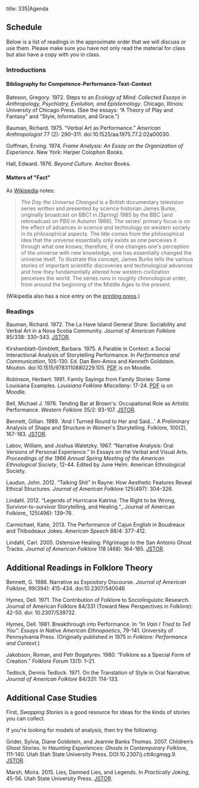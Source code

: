title: 335|Agenda

## Schedule

Below is a list of readings in the approximate order that we will discuss or use them. Please make sure you have not only read the material for class but also have a copy with you in class. 

### Introductions

#### Bibliography for Competence-Performance-Text-Context

Bateson, Gregory. 1972. Steps to an _Ecology of Mind: Collected Essays in Anthropology, Psychiatry, Evolution, and Epistemology_. Chicago, Illinois: University of Chicago Press. (See the essays: “A Theory of Play and Fantasy” and “Style, Information, and Grace.”)

Bauman, Richard. 1975. “Verbal Art as Performance.” _American Anthropologist_ 77 (2): 290–311. doi:10.1525/aa.1975.77.2.02a00030.

Goffman, Erving. 1974. _Frame Analysis: An Essay on the Organization of Experience_. New York: Harper Colophon Books.

Hall, Edward. 1976. _Beyond Culture_. Anchor Books.


#### Matters of "Fact"

As [Wikipedia](https://en.wikipedia.org/wiki/The_Day_the_Universe_Changed) notes:

> _The Day the Universe Changed_ is a British documentary television series written and presented by science historian James Burke, originally broadcast on BBC1 in [Spring] 1985 by the BBC [and rebroadcast on PBS in Autumn 1986]. The series' primary focus is on the effect of advances in science and technology on western society in its philosophical aspects. The title comes from the philosophical idea that the universe essentially only exists as one perceives it through what one knows; therefore, if one changes one's perception of the universe with new knowledge, one has essentially changed the universe itself. To illustrate this concept, James Burke tells the various stories of important scientific discoveries and technological advances and how they fundamentally altered how western civilization perceives the world. The series runs in roughly chronological order, from around the beginning of the Middle Ages to the present.

(Wikipedia also has a nice entry on the [printing press](https://en.wikipedia.org/wiki/Printing_press).)



### Readings

Bauman, Richard. 1972. The La Have Island General Store: Sociability and Verbal Art in a Nova Scotia Community. _Journal of American Folklore_ 85/338: 330–343. [JSTOR](https://www.jstor.org/stable/539322).

Kirshenblatt-Gimblett, Barbara. 1975. A Parable in Context: a Social Interactional Analysis of Storytelling Performance. In _Performance and Communication_, 105-130. Ed. Dan Ben-Amos and Kenneth Goldstein. Mouton. doi:10.1515/9783110880229.105. [PDF](https://moodle.louisiana.edu/mod/resource/view.php?id=1128979) is on Moodle.

Robinson, Herbert. 1991. Family Sayings from Family Stories: Some Louisiana Examples. _Louisiana Folklore Miscellany_: 17-24. [PDF](https://moodle.louisiana.edu/mod/resource/view.php?id=1128977) is on Moodle.

Bell, Michael J. 1976. Tending Bar at Brown's: Occupational Role as Artistic Performance. _Western Folklore_ 35/2: 93-107. [JSTOR](https://www.jstor.org/stable/1498433).

Bennett, Gillian. 1989. 'And I Turned Round to Her and Said...' A Preliminary Analysis of Shape and Structure in Women's Storytelling. Folklore, 100(2), 167-183. [JSTOR](https://www.jstor.org/stable/1260295).

Labov, William, and Joshua Waletzky. 1967. “Narrative Analysis: Oral Versions of Personal Experience.” In Essays on the Verbal and Visual Arts. _Proceedings of the 1966 Annual Spring Meeting of the American Ethnological Society_, 12-44. Edited by June Helm. American Ethnological Society.

Laudun, John. 2012. “Talking Shit” in Rayne: How Aesthetic Features Reveal Ethical Structures. _Journal of American Folklore_ 125(497): 304–326.

Lindahl. 2012. “Legends of Hurricane Katrina: The Right to be Wrong, Survivor-to-survivor Storytelling, and Healing.”_ Journal of American Folklore_ 125(496): 139–76.

Carmichael, Katie, 2013. The Performance of Cajun English in Boudreaux and Thibodeaux Jokes. _American Speech_ 88/4: 377-412.

Lindahl, Carl. 2005. Ostensive Healing: Pilgrimage to the San Antonio Ghost Tracks. _Journal of American Folklore_ 118 (468): 164-185. [JSTOR](https://www.jstor.org/stable/4137700).



## Additional Readings in Folklore Theory

Bennett, G. 1986. Narrative as Expository Discourse. _Journal of American Folklore_, 99(394): 415-434. doi:10.2307/540046

Hymes, Dell. 1971. The Contribution of Folklore to Sociolinguistic Research. Journal of American Folklore 84/331 (Toward New Perspectives in Folklore): 42-50. doi: 10.2307/539732. 

Hymes, Dell. 1981. Breakthrough into Performance. In _“In Vain I Tried to Tell You”: Essays in Native American Ethnopoetics_, 79-141. University of Pennsylvania Press. (Originally published in 1975 in _Folklore: Performance and Context_.)

Jakobson, Roman, and Petr Bogatyrev. 1980. “Folklore as a Special Form of Creation.” _Folklore Forum_ 13(1): 1–21.

Tedlock, Dennis Tedlock. 1971. On the Translation of Style in Oral Narrative. _Journal of American Folklore_ 84/331: 114-133.



## Additional Case Studies

First, _Swapping Stories_ is a good resource for ideas for the kinds of stories you can collect.

If you're looking for models of analysis, then try the following:

Grider, Sylvia, Diane Goldstein, and Jeannie Banks Thomas. 2007. Children’s Ghost Stories. In _Haunting Experiences: Ghosts in Contemporary Folklore_, 111-140. Utah Stah State University Press. DOI:10.2307/j.ctt4cgmqg.9. [JSTOR](https://www.jstor.org/stable/j.ctt4cgmqg.9).

Marsh, Moira. 2015. Lies, Damned Lies, and Legends. In _Practically Joking_, 45-56. Utah State University Press. [JSTOR](http://www.jstor.org/stable/j.ctt15hvzkw.9).
